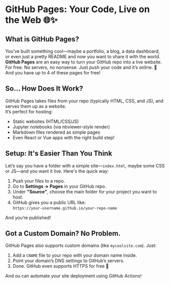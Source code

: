 # GitHub Pages: Your Code, Live on the Web 🌐✨

## What is GitHub Pages?

You’ve built something cool—maybe a portfolio, a blog, a data dashboard, or even just a pretty README and now you want to share it with the world.  
**GitHub Pages** are an easy way to turn your GitHub repo into a live website. For free. No servers, no nonsense. Just push your code and it’s online. 🎉
And you have up to 4 of these pages for free!

## So... How Does It Work?

GitHub Pages takes files from your repo (typically HTML, CSS, and JS), and serves them up as a website.  
It’s perfect for hosting:

- Static websites (HTML/CSS/JS)
- Jupyter notebooks (via nbviewer-style render)
- Markdown files rendered as simple pages
- Even React or Vue apps with the right build step!

## Setup: It's Easier Than You Think

Let’s say you have a folder with a simple site—`index.html`, maybe some CSS or JS—and you want it live. Here's the quick way:

1. Push your files to a repo.
2. Go to **Settings → Pages** in your GitHub repo.
3. Under **"Source"**, choose the main folder for your project you want to host.
4. GitHub gives you a public URL like:  
   `https://your-username.github.io/your-repo-name`

And you’re published!

## Got a Custom Domain? No Problem.

GitHub Pages also supports custom domains (like `mycoolsite.com`). Just:

1. Add a `CNAME` file to your repo with your domain name inside.
2. Point your domain’s DNS settings to GitHub’s servers.
3. Done. GitHub even supports HTTPS for free 🔐

And ou can automate your site deployment using GitHub Actions!
